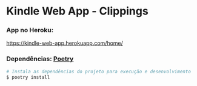 # Kindle Web App - Clippings
### App no Heroku:
  https://kindle-web-app.herokuapp.com/home/

### Dependências: [Poetry](https://python-poetry.org/)
```bash
# Instala as dependências do projeto para execução e desenvolvimento
$ poetry install
```
